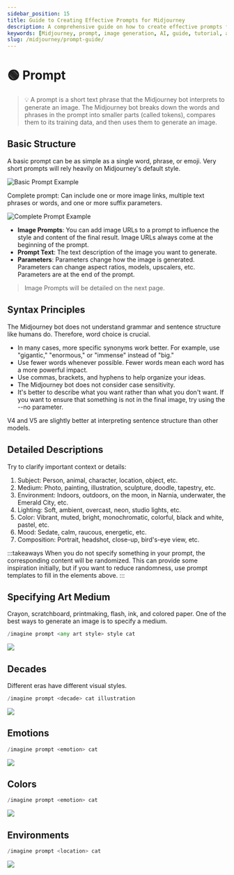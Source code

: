 ```yaml
---
sidebar_position: 15
title: Guide to Creating Effective Prompts for Midjourney
description: A comprehensive guide on how to create effective prompts for generating images with Midjourney.
keywords: [Midjourney, prompt, image generation, AI, guide, tutorial, art]
slug: /midjourney/prompt-guide/
---
```

# 🟢 Prompt

> 💡 A prompt is a short text phrase that the Midjourney bot interprets to generate an image. The Midjourney bot breaks down the words and phrases in the prompt into smaller parts (called tokens), compares them to its training data, and then uses them to generate an image.

## Basic Structure

A basic prompt can be as simple as a single word, phrase, or emoji. Very short prompts will rely heavily on Midjourney's default style.

![Basic Prompt Example](https://cdn.jsdelivr.net/gh/donttal/imgbed/img/22199e1b8838f8aa638d244ebd650c71.png)

Complete prompt: Can include one or more image links, multiple text phrases or words, and one or more suffix parameters.

![Complete Prompt Example](https://cdn.jsdelivr.net/gh/donttal/imgbed/img/d26bd9bbc22ca67d681c0b74f41eec26.png)

- **Image Prompts**: You can add image URLs to a prompt to influence the style and content of the final result. Image URLs always come at the beginning of the prompt.
- **Prompt Text**: The text description of the image you want to generate.
- **Parameters**: Parameters change how the image is generated. Parameters can change aspect ratios, models, upscalers, etc. Parameters are at the end of the prompt.

> Image Prompts will be detailed on the next page.

## Syntax Principles

The Midjourney bot does not understand grammar and sentence structure like humans do. Therefore, word choice is crucial.

- In many cases, more specific synonyms work better. For example, use "gigantic," "enormous," or "immense" instead of "big."
- Use fewer words whenever possible. Fewer words mean each word has a more powerful impact.
- Use commas, brackets, and hyphens to help organize your ideas.
- The Midjourney bot does not consider case sensitivity.
- It's better to describe what you want rather than what you don't want. If you want to ensure that something is not in the final image, try using the --no parameter.

V4 and V5 are slightly better at interpreting sentence structure than other models.

## Detailed Descriptions

Try to clarify important context or details:

1. Subject: Person, animal, character, location, object, etc.
2. Medium: Photo, painting, illustration, sculpture, doodle, tapestry, etc.
3. Environment: Indoors, outdoors, on the moon, in Narnia, underwater, the Emerald City, etc.
4. Lighting: Soft, ambient, overcast, neon, studio lights, etc.
5. Color: Vibrant, muted, bright, monochromatic, colorful, black and white, pastel, etc.
6. Mood: Sedate, calm, raucous, energetic, etc.
7. Composition: Portrait, headshot, close-up, bird's-eye view, etc.

:::takeaways
When you do not specify something in your prompt, the corresponding content will be randomized. This can provide some inspiration initially, but if you want to reduce randomness, use prompt templates to fill in the elements above.
:::

## Specifying Art Medium

Crayon, scratchboard, printmaking, flash, ink, and colored paper. One of the best ways to generate an image is to specify a medium.

```python
/imagine prompt <any art style> style cat
```

![](https://cdn.jsdelivr.net/gh/donttal/imgbed/img/1dffe168b3771147b9ca67e1161b51cd.png)

## Decades

Different eras have different visual styles.

```python
/imagine prompt <decade> cat illustration
```

![](https://cdn.jsdelivr.net/gh/donttal/imgbed/img/ac4a7dae7cb2e2ba80e19075fed9e568.png)

## Emotions

```python
/imagine prompt <emotion> cat
```

![](https://cdn.jsdelivr.net/gh/donttal/imgbed/img/049f4cddf1f43a28a21b4121e50cb8dc.png)

## Colors

```python
/imagine prompt <emotion> cat
```

![](https://cdn.jsdelivr.net/gh/donttal/imgbed/img/049f4cddf1f43a28a21b4121e50cb8dc.png)

## Environments

```python
/imagine prompt <location> cat
```

![](https://cdn.jsdelivr.net/gh/donttal/imgbed/img/078288fc01fda81aeb9428b7ffcdd555.png)